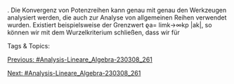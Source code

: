 .
Die Konvergenz von Potenzreihen kann genau mit genau den Werkzeugen analysiert werden, die auch
zur Analyse von allgemeinen Reihen verwendet wurden. Existiert beispielsweise der Grenzwert ϱa=
limk→∞kp
|ak|, so können wir mit dem Wurzelkriterium schließen, dass wir für

   Tags & Topics:
   

[Previous: #Analysis-Lineare_Algebra-230308_261](Analysis-Lineare_Algebra-230308_261.md)

[Next: #Analysis-Lineare_Algebra-230308_261](Analysis-Lineare_Algebra-230308_261.md)